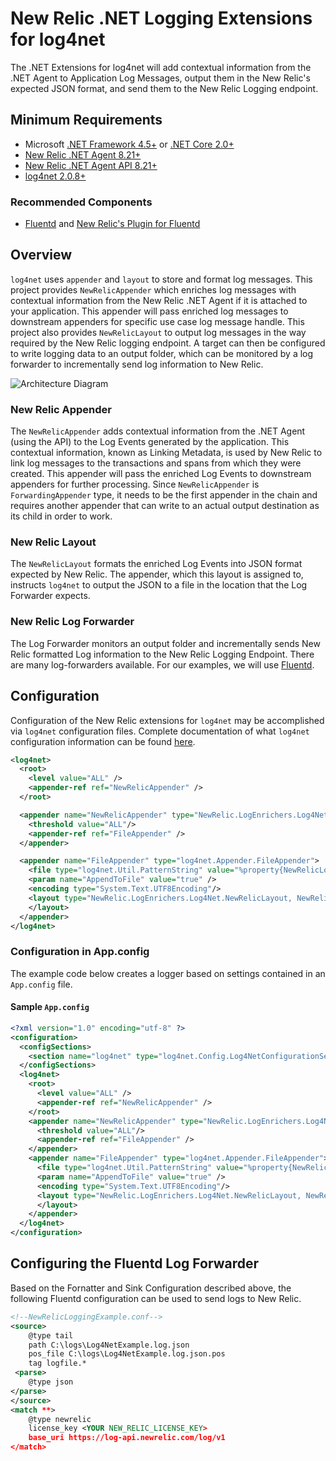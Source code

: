 # New Relic .NET Logging Extensions for log4net

The .NET Extensions for log4net will add contextual information from the .NET Agent to Application Log Messages, output them in the New Relic's expected JSON format, and send them to the New Relic Logging endpoint.

## Minimum Requirements

* Microsoft <a target="_blank" href="https://dotnet.microsoft.com/download/dotnet-framework">.NET Framework 4.5+</a> or  <a target="_blank" href="https://dotnet.microsoft.com/download/dotnet-core">.NET Core 2.0+</a>
* <a target="_blank" href="https://docs.newrelic.com/docs/release-notes/agent-release-notes/net-release-notes">New Relic .NET Agent 8.21+<a>
* <a target="_blank" href="https://docs.newrelic.com/docs/agents/net-agent/net-agent-api" target="_blank">New Relic .NET Agent API 8.21+</a>
* <a target="_blank" href="https://logging.apache.org/log4net/">log4net 2.0.8+</a>

### Recommended Components
* <a target="_blank" href="https://www.fluentd.org/download">Fluentd</a> and <a target="_blank" href="https://github.com/newrelic/newrelic-fluentd-output">New Relic's Plugin for Fluentd</a> 


## Overview

```log4net``` uses ```appender``` and ```layout``` to store and format log messages. This project provides ```NewRelicAppender``` which enriches log messages with contextual information from the New Relic .NET Agent if it is attached to your application. This appender will pass enriched log messages to downstream appenders for specific use case log message handle. This project also provides ```NewRelicLayout``` to output log messages in the way required by the New Relic logging endpoint. A target can then be configured to write logging data to an output folder, which can be monitored by a log forwarder to incrementally send log information to New Relic.

![Architecture Diagram](ArchitectureDiagram.svg)

### New Relic Appender

The ```NewRelicAppender``` adds contextual information from the .NET Agent (using the API) to the Log Events generated by the application.  This contextual information, known as Linking Metadata, is used by New Relic to link log messages to the transactions and spans from which they were created.  This appender will pass the enriched Log Events to downstream appenders for further processing. Since ```NewRelicAppender``` is ```ForwardingAppender``` type, it needs to be the first appender in the chain and requires another appender that can write to an actual output destination as its child in order to work.

### New Relic Layout

The ```NewRelicLayout``` formats the enriched Log Events into JSON format expected by New Relic. The appender, which this layout is assigned to, instructs ```log4net``` to output the JSON to a file in the location that the Log Forwarder expects.

### New Relic Log Forwarder

The Log Forwarder monitors an output folder and incrementally sends New Relic formatted Log information to the New Relic Logging Endpoint.  There are many log-forwarders available.  For our examples, we will use <a href="https://www.fluentd.org/" target="_blank">Fluentd</a>.

## Configuration

Configuration of the New Relic extensions for ```log4net``` may be accomplished via ```log4net``` configuration files.  Complete documentation of what ```log4net``` configuration information can be found <a href="http://logging.apache.org/log4net/release/manual/configuration.html" target="_blank">here</a>.

```XML
<log4net>
  <root>
    <level value="ALL" />
    <appender-ref ref="NewRelicAppender" />
  </root>

  <appender name="NewRelicAppender" type="NewRelic.LogEnrichers.Log4Net.NewRelicAppender, NewRelic.LogEnrichers.Log4Net" >
    <threshold value="ALL"/>
    <appender-ref ref="FileAppender" />
  </appender>

  <appender name="FileAppender" type="log4net.Appender.FileAppender">
    <file type="log4net.Util.PatternString" value="%property{NewRelicLogFileName}" />
    <param name="AppendToFile" value="true" />
    <encoding type="System.Text.UTF8Encoding"/>
    <layout type="NewRelic.LogEnrichers.Log4Net.NewRelicLayout, NewRelic.LogEnrichers.Log4Net">
    </layout>
  </appender>
</log4net>
```

### Configuration in App.config

The example code below creates a logger based on settings contained in an `App.config` file.

#### Sample ```App.config```

```XML
<?xml version="1.0" encoding="utf-8" ?>
<configuration>
  <configSections>
    <section name="log4net" type="log4net.Config.Log4NetConfigurationSectionHandler, log4net"/>
  </configSections>
  <log4net>
    <root>
      <level value="ALL" />
      <appender-ref ref="NewRelicAppender" />
    </root>
    <appender name="NewRelicAppender" type="NewRelic.LogEnrichers.Log4Net.NewRelicAppender, NewRelic.LogEnrichers.Log4Net" >
      <threshold value="ALL"/>
      <appender-ref ref="FileAppender" />
    </appender>
    <appender name="FileAppender" type="log4net.Appender.FileAppender">
      <file type="log4net.Util.PatternString" value="%property{NewRelicLogFileName}" />
      <param name="AppendToFile" value="true" />
      <encoding type="System.Text.UTF8Encoding"/>
      <layout type="NewRelic.LogEnrichers.Log4Net.NewRelicLayout, NewRelic.LogEnrichers.Log4Net">
      </layout>
    </appender>
  </log4net>  
</configuration>
```

## Configuring the Fluentd Log Forwarder

Based on the Fornatter and Sink Configuration described above, the following Fluentd configuration can be used to send logs to New Relic.

```xml
<!--NewRelicLoggingExample.conf-->
<source> 
    @type tail 
    path C:\logs\Log4NetExample.log.json
    pos_file C:\logs\Log4NetExample.log.json.pos 
    tag logfile.*
 <parse> 
    @type json 
</parse>
</source>
<match **> 
    @type newrelic 
    license_key <YOUR NEW_RELIC_LICENSE_KEY>
    base_uri https://log-api.newrelic.com/log/v1
</match>
```
